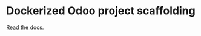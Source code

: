 # Dockerized Odoo project scaffolding

[Read the docs.](https://github.com/Tecnativa/docker-odoo-base#scaffolding)
